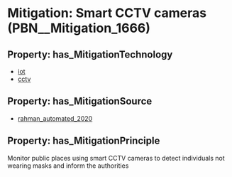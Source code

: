 # Mitigation: __Smart CCTV cameras__ (PBN__Mitigation_1666)

## Property: has_MitigationTechnology

* [iot](../Technology/PBN__Technology_277)
* [cctv](../Technology/PBN__Technology_1930)

## Property: has_MitigationSource

* [rahman_automated_2020](../Article/PBN__Article_265)

## Property: has_MitigationPrinciple

Monitor public places using smart CCTV cameras to detect individuals not wearing masks and inform the authorities

